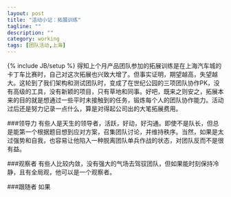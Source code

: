 ```yaml
---
layout: post
title: "活动小记：拓展训练"
tagline: ""
description: ""
category: working
tags: [团队活动,上海]
---
```

{% include JB/setup %}
得知上个月产品团队参加的拓展训练是在上海汽车城的卡丁车比赛时，自己对这次拓展也兴致大增了。但事实证明，期望越高，失望越大。这轮到了我们架构和测试团队时，变成了在世纪公园的三项团队协作PK，没有高级的工具，没有新颖的项目，只有草地和同事。好吧，既来之则安之，拓展本来的目的就是想通过一些平时未接触到的任务，锻炼每个人的团队协作能力。活动过后还是努力记录一点什么，算是对得起公司出的大笔拓展费用。  

###领导力
有些人是天生的领导者，活跃，好动，好沟通。即使不是队长，但总是能第一个根据题目想到应对方案，召集团队讨论，并维持秩序。当然，如果是太过强势和自我，也容易让他陷入一种脱离团队单兵作战的状态，对团队反而不是很有益。  

###观察者
有些人比较内敛，没有强大的气场去驾驭团队，但如果能时刻保持冷静，且有全局观，他可以是一个观察者。  

###跟随者
如果
